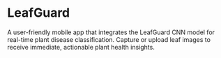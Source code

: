 # LeafGuard
A user-friendly mobile app that integrates the LeafGuard CNN model for real-time plant disease classification. Capture or upload leaf images to receive immediate, actionable plant health insights.

